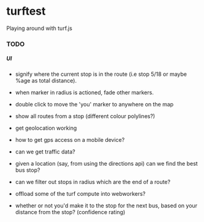 # turftest
Playing around with turf.js

### TODO

##### UI
- signify where the current stop is in the route (i.e stop 5/18 or maybe %age as total distance).
- when marker in radius is actioned, fade other markers.
- double click to move the 'you' marker to anywhere on the map
- show all routes from a stop (different colour polylines?)


- get geolocation working
- how to get gps access on a mobile device?
- can we get traffic data?
- given a location (say, from using the directions api) can we find the best bus stop?
- can we filter out stops in radius which are the end of a route?
- offload some of the turf compute into webworkers?

- whether or not you'd make it to the stop for the next bus, based on your distance from the stop? (confidence rating)
